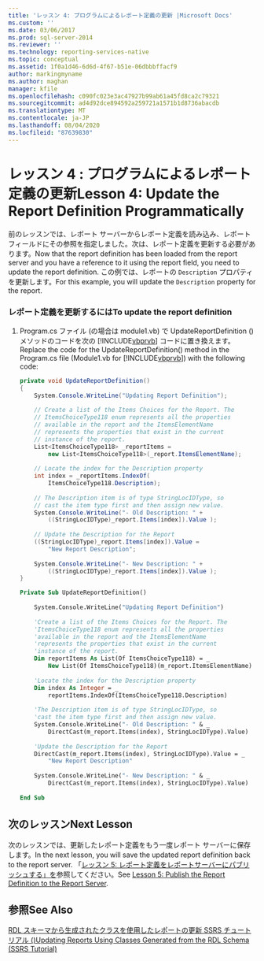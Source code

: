 ```yaml
---
title: 'レッスン 4: プログラムによるレポート定義の更新 |Microsoft Docs'
ms.custom: ''
ms.date: 03/06/2017
ms.prod: sql-server-2014
ms.reviewer: ''
ms.technology: reporting-services-native
ms.topic: conceptual
ms.assetid: 1f0a1d46-6d6d-4f67-b51e-06dbbbffacf9
author: markingmyname
ms.author: maghan
manager: kfile
ms.openlocfilehash: c090fc023e3ac47927b99ab61a45fd8ca2c79321
ms.sourcegitcommit: ad4d92dce894592a259721a1571b1d8736abacdb
ms.translationtype: MT
ms.contentlocale: ja-JP
ms.lasthandoff: 08/04/2020
ms.locfileid: "87639830"
---
```

# <a name="lesson-4-update-the-report-definition-programmatically"></a><span data-ttu-id="f126b-102">レッスン 4 : プログラムによるレポート定義の更新</span><span class="sxs-lookup"><span data-stu-id="f126b-102">Lesson 4: Update the Report Definition Programmatically</span></span>
  <span data-ttu-id="f126b-103">前のレッスンでは、レポート サーバーからレポート定義を読み込み、レポート フィールドにその参照を指定しました。次は、レポート定義を更新する必要があります。</span><span class="sxs-lookup"><span data-stu-id="f126b-103">Now that the report definition has been loaded from the report server and you have a reference to it using the report field, you need to update the report definition.</span></span> <span data-ttu-id="f126b-104">この例では、レポートの `Description` プロパティを更新します。</span><span class="sxs-lookup"><span data-stu-id="f126b-104">For this example, you will update the `Description` property for the report.</span></span>  
  
### <a name="to-update-the-report-definition"></a><span data-ttu-id="f126b-105">レポート定義を更新するには</span><span class="sxs-lookup"><span data-stu-id="f126b-105">To update the report definition</span></span>  
  
1.  <span data-ttu-id="f126b-106">Program.cs ファイル (の場合は module1.vb) で UpdateReportDefinition () メソッドのコードを次の [!INCLUDE[vbprvb](../includes/vbprvb-md.md)] コードに置き換えます。</span><span class="sxs-lookup"><span data-stu-id="f126b-106">Replace the code for the UpdateReportDefinition() method in the Program.cs file (Module1.vb for [!INCLUDE[vbprvb](../includes/vbprvb-md.md)]) with the following code:</span></span>  
  
    ```csharp  
    private void UpdateReportDefinition()  
    {  
        System.Console.WriteLine("Updating Report Definition");  
  
        // Create a list of the Items Choices for the Report. The   
        // ItemsChoiceType118 enum represents all the properties  
        // available in the report and the ItemsElementName   
        // represents the properties that exist in the current   
        // instance of the report.  
        List<ItemsChoiceType118> _reportItems =   
            new List<ItemsChoiceType118>(_report.ItemsElementName);  
  
        // Locate the index for the Description property  
        int index = _reportItems.IndexOf(  
            ItemsChoiceType118.Description);  
  
        // The Description item is of type StringLocIDType, so   
        // cast the item type first and then assign new value.  
        System.Console.WriteLine("- Old Description: " +   
            ((StringLocIDType)_report.Items[index]).Value );  
  
        // Update the Description for the Report  
        ((StringLocIDType)_report.Items[index]).Value =   
            "New Report Description";  
  
        System.Console.WriteLine("- New Description: " +   
            ((StringLocIDType)_report.Items[index]).Value );  
    }  
    ```  
  
    ```vb  
    Private Sub UpdateReportDefinition()  
  
        System.Console.WriteLine("Updating Report Definition")  
  
        'Create a list of the Items Choices for the Report. The   
        'ItemsChoiceType118 enum represents all the properties  
        'available in the report and the ItemsElementName   
        'represents the properties that exist in the current   
        'instance of the report.  
        Dim reportItems As List(Of ItemsChoiceType118) = _  
            New List(Of ItemsChoiceType118)(m_report.ItemsElementName)  
  
        'Locate the index for the Description property  
        Dim index As Integer = _  
            reportItems.IndexOf(ItemsChoiceType118.Description)  
  
        'The Description item is of type StringLocIDType, so   
        'cast the item type first and then assign new value.  
        System.Console.WriteLine("- Old Description: " & _  
            DirectCast(m_report.Items(index), StringLocIDType).Value)  
  
        'Update the Description for the Report  
        DirectCast(m_report.Items(index), StringLocIDType).Value = _  
            "New Report Description"  
  
        System.Console.WriteLine("- New Description: " & _  
            DirectCast(m_report.Items(index), StringLocIDType).Value)  
  
    End Sub  
    ```  
  
## <a name="next-lesson"></a><span data-ttu-id="f126b-107">次のレッスン</span><span class="sxs-lookup"><span data-stu-id="f126b-107">Next Lesson</span></span>  
 <span data-ttu-id="f126b-108">次のレッスンでは、更新したレポート定義をもう一度レポート サーバーに保存します。</span><span class="sxs-lookup"><span data-stu-id="f126b-108">In the next lesson, you will save the updated report definition back to the report server.</span></span> <span data-ttu-id="f126b-109">「[レッスン 5: レポート定義をレポートサーバーにパブリッシュする」を](../../2014/tutorials/lesson-5-publish-the-report-definition-to-the-report-server.md)参照してください。</span><span class="sxs-lookup"><span data-stu-id="f126b-109">See [Lesson 5: Publish the Report Definition to the Report Server](../../2014/tutorials/lesson-5-publish-the-report-definition-to-the-report-server.md).</span></span>  
  
## <a name="see-also"></a><span data-ttu-id="f126b-110">参照</span><span class="sxs-lookup"><span data-stu-id="f126b-110">See Also</span></span>  
 [<span data-ttu-id="f126b-111">RDL スキーマから生成されたクラスを使用したレポートの更新 SSRS チュートリアル &#40;&#41;</span><span class="sxs-lookup"><span data-stu-id="f126b-111">Updating Reports Using Classes Generated from the RDL Schema &#40;SSRS Tutorial&#41;</span></span>](../../2014/tutorials/updating-reports-using-classes-generated-from-the-rdl-schema-ssrs-tutorial.md)  
  
  
